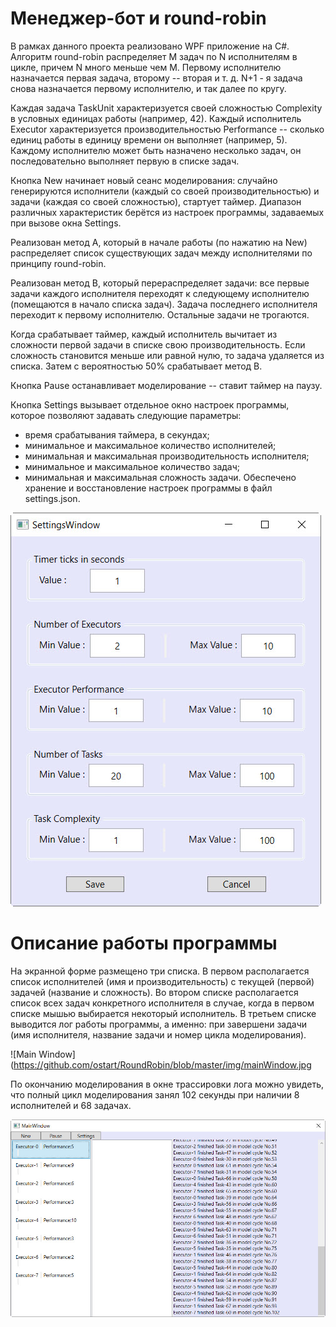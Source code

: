 # Менеджер-бот и round-robin

В рамках данного проекта реализовано WPF приложение на C#. Алгоритм round-robin распределяет M задач по N исполнителям в цикле, причем N много меньше чем M.
Первому исполнителю назначается первая задача, второму -- вторая и т. д. N+1 - я задача снова назначается первому исполнителю, и так далее по кругу.

Каждая задача TaskUnit характеризуется своей сложностью Complexity в условных единицах работы (например, 42).
Каждый исполнитель Executor характеризуется производительностью Performance -- сколько единиц работы в единицу времени он выполняет (например, 5). 
Каждому исполнителю может быть назначено несколько задач, он последовательно выполняет первую в списке задач.


Кнопка New начинает новый сеанс моделирования: случайно генерируются исполнители (каждый со своей производительностью) и задачи (каждая со своей сложностью), стартует таймер. 
Диапазон различных характеристик берётся из настроек программы, задаваемых при вызове окна Settings.

Реализован метод A, который в начале работы (по нажатию на New) распределяет список существующих задач между исполнителями по принципу round-robin.

Реализован метод B, который перераспределяет задачи: все первые задачи каждого исполнителя переходят к следующему исполнителю (помещаются в начало списка задач). 
Задача последнего исполнителя переходит к первому исполнителю. Остальные задачи не трогаются.

Когда срабатывает таймер, каждый исполнитель вычитает из сложности первой задачи в списке свою производительность. Если сложность становится меньше или равной нулю, то задача удаляется из списка. 
Затем с вероятностью 50% срабатывает метод B.

Кнопка Pause останавливает моделирование -- ставит таймер на паузу.

Кнопка Settings вызывает отдельное окно настроек программы, которое позволяют задавать следующие параметры:
- время срабатывания таймера, в секундах;
- минимальное и максимальное количество исполнителей;
- минимальная и максимальная производительность исполнителя;
- минимальное и максимальное количество задач;
- минимальная и максимальная сложность задачи.
Обеспечено хранение и восстановление настроек программы в файл settings.json.

![Settings Window](https://github.com/ostart/RoundRobin/blob/master/img/settings.jpg)


# Описание работы программы

На экранной форме размещено три списка. 
В первом располагается список исполнителей (имя и производительность) с текущей (первой) задачей (название и сложность). 
Во втором списке располагается список всех задач конкретного исполнителя в случае, когда в первом списке мышью выбирается некоторый исполнитель. 
В третьем списке выводится лог работы программы, а именно: при завершени задачи (имя исполнителя, название задачи и номер цикла моделирования).

![Main Window](https://github.com/ostart/RoundRobin/blob/master/img/mainWindow.jpg

По окончанию моделирования в окне трассировки лога можно увидеть, что полный цикл моделирования занял 102 секунды при наличии 8 исполнителей и 68 задачах.

![Model Cycle Finished](https://github.com/ostart/RoundRobin/blob/master/img/modelCycleFinished.jpg)
